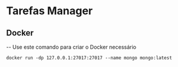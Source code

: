 # Tarefas Manager

## Docker

-- Use este comando para criar o Docker necessário

    docker run -dp 127.0.0.1:27017:27017 --name mongo mongo:latest

